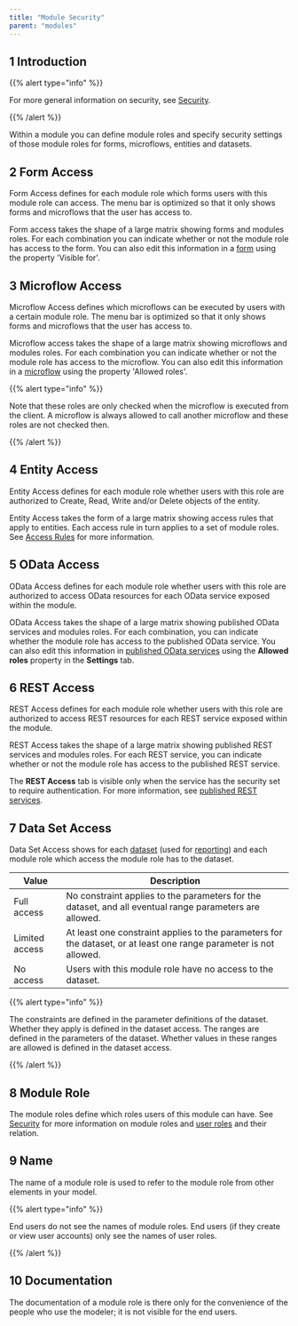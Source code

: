 ```yaml
---
title: "Module Security"
parent: "modules"
---
```


## 1 Introduction

{{% alert type="info" %}}

For more general information on security, see [Security](security).

{{% /alert %}}

Within a module you can define module roles and specify security settings of those module roles for forms, microflows, entities and datasets.

## 2 Form Access

Form Access defines for each module role which forms users with this module role can access. The menu bar is optimized so that it only shows forms and microflows that the user has access to.

Form access takes the shape of a large matrix showing forms and modules roles. For each combination you can indicate whether or not the module role has access to the form. You can also edit this information in a [form](page) using the property 'Visible for'.

## 3 Microflow Access

Microflow Access defines which microflows can be executed by users with a certain module role. The menu bar is optimized so that it only shows forms and microflows that the user has access to.

Microflow access takes the shape of a large matrix showing microflows and modules roles. For each combination you can indicate whether or not the module role has access to the microflow. You can also edit this information in a [microflow](microflow) using the property 'Allowed roles'.

{{% alert type="info" %}}

Note that these roles are only checked when the microflow is executed from the client. A microflow is always allowed to call another microflow and these roles are not checked then.

{{% /alert %}}

## 4 Entity Access

Entity Access defines for each module role whether users with this role are authorized to Create, Read, Write and/or Delete objects of the entity.

Entity Access takes the form of a large matrix showing access rules that apply to entities. Each access rule in turn applies to a set of module roles. See [Access Rules](access-rules) for more information.

## 5 OData Access

OData Access defines for each module role whether users with this role are authorized to access OData resources for each OData service exposed within the module.

OData Access takes the shape of a large matrix showing published OData services and modules roles. For each combination, you can indicate whether the module role has access to the published OData service. You can also edit this information in [published OData services](published-odata-services) using the **Allowed roles** property in the **Settings** tab.

## 6 REST Access

REST Access defines for each module role whether users with this role are authorized to access REST resources for each REST service exposed within the module.

REST Access takes the shape of a large matrix showing published REST services and modules roles. For each REST service, you can indicate whether or not the module role has access to the published REST service.

The **REST Access** tab is visible only when the service has the security set to require authentication. For more information, see [published REST services](published-rest-services).

## 7 Data Set Access

Data Set Access shows for each [dataset](data-sets) (used for [reporting](report-widgets)) and each module role which access the module role has to the dataset.

| Value          | Description                                                                                                        |
| -------------- | ------------------------------------------------------------------------------------------------------------------ |
| Full access    | No constraint applies to the parameters for the dataset, and all eventual range parameters are allowed.            |
| Limited access | At least one constraint applies to the parameters for the dataset, or at least one range parameter is not allowed. |
| No access      | Users with this module role have no access to the dataset.                                                         |

{{% alert type="info" %}}

The constraints are defined in the parameter definitions of the dataset. Whether they apply is defined in the dataset access. The ranges are defined in the parameters of the dataset. Whether values in these ranges are allowed is defined in the dataset access.

{{% /alert %}}

## 8 Module Role

The module roles define which roles users of this module can have. See [Security](security) for more information on module roles and [user roles](user-roles) and their relation.

## 9 Name

The name of a module role is used to refer to the module role from other elements in your model.

{{% alert type="info" %}}

End users do not see the names of module roles. End users (if they create or view user accounts) only see the names of user roles.

{{% /alert %}}

## 10 Documentation

The documentation of a module role is there only for the convenience of the people who use the modeler; it is not visible for the end users.
